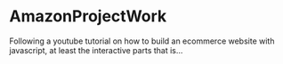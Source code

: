 # AmazonProjectWork
Following a youtube tutorial on how to build an ecommerce website with javascript, at least the interactive parts that is...
